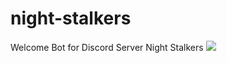 # night-stalkers

Welcome Bot for Discord Server Night Stalkers
<img src="https://images-ext-2.discordapp.net/external/tjMvq-2nCGde02xFA6GQwSwP6Z3c0ODbJSxIxVLcmeU/%3Fsize%3D1024/https/cdn.discordapp.com/banners/985506440955461682/4e66cafdb6dd18fd2fdc8419a9555790.png?width=900&height=600">
